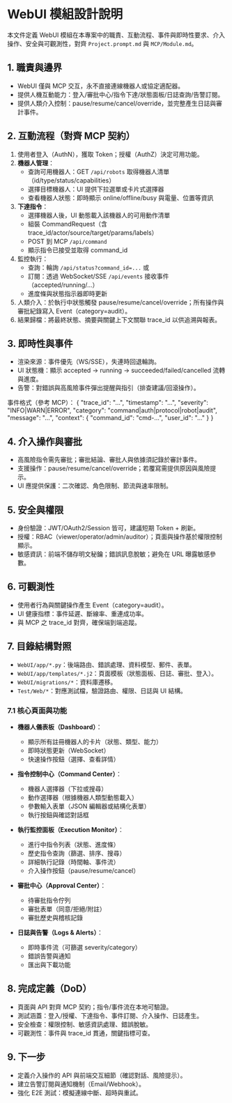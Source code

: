 # WebUI 模組設計說明

本文件定義 WebUI 模組在本專案中的職責、互動流程、事件與即時性要求、介入操作、安全與可觀測性，對齊 `Project.prompt.md` 與 `MCP/Module.md`。

## 1. 職責與邊界
- WebUI 僅與 MCP 交互，永不直接連線機器人或協定適配器。
- 提供人機互動能力：登入/審批中心/指令下達/狀態面板/日誌查詢/告警訂閱。
- 提供人類介入控制：pause/resume/cancel/override，並完整產生日誌與審計事件。

## 2. 互動流程（對齊 MCP 契約）
1) 使用者登入（AuthN），獲取 Token；授權（AuthZ）決定可用功能。
2) **機器人管理**：
   - 查詢可用機器人：GET `/api/robots` 取得機器人清單（id/type/status/capabilities）
   - 選擇目標機器人：UI 提供下拉選單或卡片式選擇器
   - 查看機器人狀態：即時顯示 online/offline/busy 與電量、位置等資訊
3) **下達指令**：
   - 選擇機器人後，UI 動態載入該機器人的可用動作清單
   - 組裝 CommandRequest（含 trace_id/actor/source/target/params/labels）
   - POST 到 MCP `/api/command`
   - 顯示指令已接受並取得 command_id
4) 監控執行：
   - 查詢：輪詢 `/api/status?command_id=...` 或
   - 訂閱：透過 WebSocket/SSE `/api/events` 接收事件（accepted/running/...）
   - 進度條與狀態指示器即時更新
5) 人類介入：於執行中狀態觸發 pause/resume/cancel/override；所有操作與審批紀錄寫入 Event（category=audit）。
6) 結果歸檔：將最終狀態、摘要與關鍵上下文關聯 trace_id 以供追溯與報表。

## 3. 即時性與事件
- 渲染來源：事件優先（WS/SSE），失連時回退輪詢。
- UI 狀態機：顯示 accepted → running → succeeded/failed/cancelled 流轉與進度。
- 告警：對錯誤與高風險事件彈出提醒與指引（排查建議/回滾操作）。

事件格式（參考 MCP）：
{
	"trace_id": "...",
	"timestamp": "...",
	"severity": "INFO|WARN|ERROR",
	"category": "command|auth|protocol|robot|audit",
	"message": "...",
	"context": { "command_id": "cmd-...", "user_id": "..." }
}

## 4. 介入操作與審批
- 高風險指令需先審批；審批結論、審批人與依據須記錄於審計事件。
- 支援操作：pause/resume/cancel/override；若覆寫需提供原因與風險提示。
- UI 應提供保護：二次確認、角色限制、節流與速率限制。

## 5. 安全與權限
- 身份驗證：JWT/OAuth2/Session 皆可，建議短期 Token + 刷新。
- 授權：RBAC（viewer/operator/admin/auditor）；頁面與操作基於權限控制顯示。
- 敏感資訊：前端不儲存明文秘鑰；錯誤訊息脫敏；避免在 URL 曝露敏感參數。

## 6. 可觀測性
- 使用者行為與關鍵操作產生 Event（category=audit）。
- UI 健康指標：事件延遲、斷線率、重連成功率。
- 與 MCP 之 trace_id 對齊，確保端到端追蹤。

## 7. 目錄結構對照
- `WebUI/app/*.py`：後端路由、錯誤處理、資料模型、郵件、表單。
- `WebUI/app/templates/*.j2`：頁面模板（狀態面板、日誌、審批、登入）。
- `WebUI/migrations/*`：資料庫遷移。
- `Test/Web/*`：對應測試檔，驗證路由、權限、日誌與 UI 結構。

### 7.1 核心頁面與功能
- **機器人儀表板（Dashboard）**：
  - 顯示所有註冊機器人的卡片（狀態、類型、能力）
  - 即時狀態更新（WebSocket）
  - 快速操作按鈕（選擇、查看詳情）
  
- **指令控制中心（Command Center）**：
  - 機器人選擇器（下拉或搜尋）
  - 動作選擇器（根據機器人類型動態載入）
  - 參數輸入表單（JSON 編輯器或結構化表單）
  - 執行按鈕與確認對話框
  
- **執行監控面板（Execution Monitor）**：
  - 進行中指令列表（狀態、進度條）
  - 歷史指令查詢（篩選、排序、搜尋）
  - 詳細執行記錄（時間軸、事件流）
  - 介入操作按鈕（pause/resume/cancel）
  
- **審批中心（Approval Center）**：
  - 待審批指令佇列
  - 審批表單（同意/拒絕/附註）
  - 審批歷史與稽核記錄
  
- **日誌與告警（Logs & Alerts）**：
  - 即時事件流（可篩選 severity/category）
  - 錯誤告警與通知
  - 匯出與下載功能

## 8. 完成定義（DoD）
- 頁面與 API 對齊 MCP 契約；指令/事件流在本地可驗證。
- 測試涵蓋：登入/授權、下達指令、事件訂閱、介入操作、日誌產生。
- 安全檢查：權限控制、敏感資訊處理、錯誤脫敏。
- 可觀測性：事件與 trace_id 貫通，關鍵指標可查。

## 9. 下一步
- 定義介入操作的 API 與前端交互細節（確認對話、風險提示）。
- 建立告警訂閱與通知機制（Email/Webhook）。
- 強化 E2E 測試：模擬連線中斷、超時與重試。
